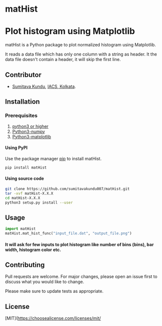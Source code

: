 # matHist

# Plot histogram using Matplotlib

matHist is a Python package to plot normalized histogram using Matplotlib.

It reads a data file which has only one column with a string as header. It the data file doesn't contain a header, it will skip the first line.

## Contributor
- [Sumitava Kundu](https://github.com/sumitavakundu007/), [IACS, Kolkata](http://www.iacs.res.in/).

## Installation
### Prerequisites
1. [python3 or higher](https://www.python.org/download/releases/3.0/)
2. [Python3-numpy](https://numpy.org/)
3. [Python3-matplotlib](https://matplotlib.org/)

#### Using PyPI
Use the package manager [pip](https://pip.pypa.io/en/stable/) to install matHist.

```bash
pip install matHist
```

#### Using source code
```bash
git clone https://github.com/sumitavakundu007/matHist.git
tar -xvf matHist-X.X.X
cd matHist-X.X.X
python3 setup.py install --user
```

## Usage

```python
import matHist
matHist.mat_hist_func("input_file.dat", "output_file.png") 
```
#### It will ask for few inputs to plot histogram like number of bins (bins), bar width, histogram color etc.

## Contributing
Pull requests are welcome. For major changes, please open an issue first to discuss what you would like to change.

Please make sure to update tests as appropriate.

## License
[MIT](https://choosealicense.com/licenses/mit/
